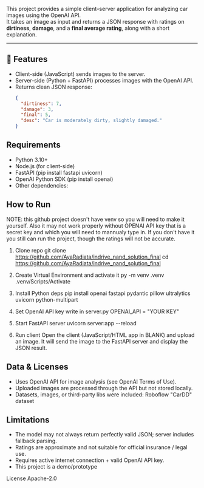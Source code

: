 This project provides a simple client–server application for analyzing car images using the OpenAI API.  
It takes an image as input and returns a JSON response with ratings on **dirtiness**, **damage**, and a **final average rating**, along with a short explanation.

---

## 🚀 Features
- Client-side (JavaScript) sends images to the server.
- Server-side (Python + FastAPI) processes images with the OpenAI API.
- Returns clean JSON response:
  ```json
  {
    "dirtiness": 7,
    "damage": 3,
    "final": 5,
    "desc": "Car is moderately dirty, slightly damaged."
  }

## Requirements
- Python 3.10+
- Node.js (for client-side)
- FastAPI (pip install fastapi uvicorn)
- OpenAI Python SDK (pip install openai)
- Other dependencies: 


## How to Run
NOTE: this github project doesn't have venv so you will need to make it yourself. Also it may not work properly without OPENAI API key that is a secret key and which you will need to mannualy type in. If you don't have it you still can run the project, though the ratings will not be accurate.

1. Clone repo
git clone https://github.com/AyaRadiata/indrive_nand_solution_final
cd https://github.com/AyaRadiata/indrive_nand_solution_final

2. Create Virtual Environment and activate it
py -m venv .venv
.venv/Scripts/Activate

3. Install Python deps
pip install openai fastapi pydantic pillow ultralytics uvicorn python-multipart

4. Set OpenAI API key
write in server.py
OPENAI_API = "YOUR KEY"

6. Start FastAPI server
uvicorn server:app --reload

7. Run client
Open the client (JavaScript/HTML app in BLANK) and upload an image.
It will send the image to the FastAPI server and display the JSON result.


## Data & Licenses
- Uses OpenAI API for image analysis (see OpenAI Terms of Use).
- Uploaded images are processed through the API but not stored locally.
- Datasets, images, or third-party libs were included: Roboflow "CarDD" dataset

## Limitations
- The model may not always return perfectly valid JSON; server includes fallback parsing.
- Ratings are approximate and not suitable for official insurance / legal use.
- Requires active internet connection + valid OpenAI API key.
- This project is a demo/prototype

License
Apache-2.0

